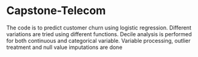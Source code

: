# Capstone-Telecom
The code is to predict customer churn using logistic regression.
Different variations are tried using different functions.
Decile analysis is performed for both continuous and categorical variable.
Variable processing, outlier treatment and null value imputations are done
